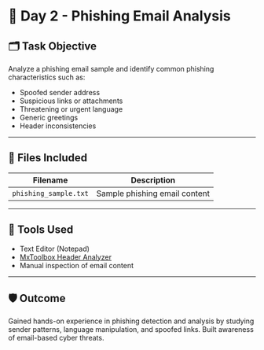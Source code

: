 # 📧 Day 2 - Phishing Email Analysis

## 🗂️ Task Objective

Analyze a phishing email sample and identify common phishing characteristics such as:

- Spoofed sender address
- Suspicious links or attachments
- Threatening or urgent language
- Generic greetings
- Header inconsistencies

---

## 📂 Files Included

| Filename | Description |
|----------|-------------|
| `phishing_sample.txt` | Sample phishing email content |

---

## 🔧 Tools Used

- Text Editor (Notepad)
- [MxToolbox Header Analyzer](https://mxtoolbox.com/EmailHeaders.aspx)
- Manual inspection of email content

---

## 🛡️ Outcome

Gained hands-on experience in phishing detection and analysis by studying sender patterns, language manipulation, and spoofed links. Built awareness of email-based cyber threats.

